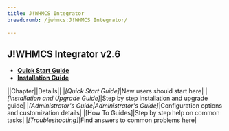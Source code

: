 ```yaml
---
title: J!WHMCS Integrator
breadcrumb: /jwhmcs:J!WHMCS Integrator/
 
---
```


## J!WHMCS Integrator v2.6

* **[Quick Start Guide](jwhmcs/quickstart.md)**
* **[Installation Guide](jwhmcs/installupgrade_guide)**

||Chapter||Details||
|*[Quick Start Guide]*|New users should start here|
|*[Installation and Upgrade Guide]*|Step by step installation and upgrade guide|
|*[Administrator's Guide|Administrator's Guide]*|Configuration options and customization details|
|[How To Guides]|Step by step help on common tasks|
|*[Troubleshooting]*|Find answers to common problems here|

